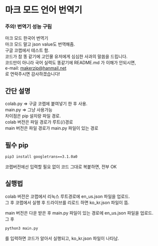 # 마크 모드 언어 번역기

### 주의! 번역기 성능 구림
마크 모드 한국어 번역기  
마크 모드 말고 json value도 번역해줌.  
구글 코랩에서 테스트 함.  
코드가 참 똥 같기에 고인물 유저에게 심심한 사과의 말씀을 드립니다.  
코드만이 아니라 국어 실력도 똥같기에 README.md 가 이해가 안되시면,  
e-mail: <makerzip@hanmail.net>  
로 연락주시면 감사하겠습니다!

## 간단 설명
colab.py => 구글 코랩에 붙여넣기 한 후 사용.  
main.py => 그냥 사용가능  
차이점은 pip 설치랑 파일 경로.  
colab 버전은 파일 경로가 루트(/)경로  
main 버전은 파일 경로가 main.py 파일이 있는 경로  

## 필수 pip
```sh
pip3 install googletrans==3.1.0a0  
```
코랩버전에선 입력할 필요 없이 코드 그대로 복붙하면, 전부 OK

## 실행법
colab 버전은 코랩에서 리눅스 루트경로에 en_us.json 파일을 업로드.  
그 후 코랩에서 실행 후 드라이브를 리로드 하면 ko_kr.json 파일이 뜸.

main 버전은 다운 받은 후 main.py 파일이 있는 경로에 en_us.json 파일을 업로드.  
그 후 
```sh
python3 main.py
```
를 입력하면 코드가 알아서 실행되고, ko_kr.json 파일이 나타남.

